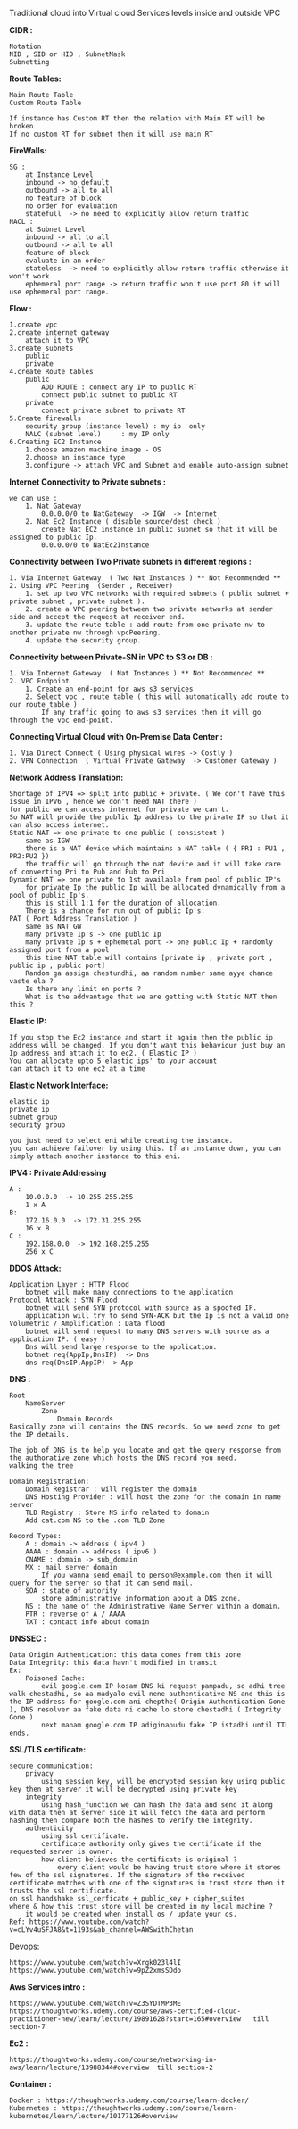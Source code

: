 Traditional cloud  into  Virtual cloud
Services levels
inside and outside VPC

**CIDR :**

    Notation
    NID , SID or HID , SubnetMask
    Subnetting
    
**Route Tables:**

    Main Route Table
    Custom Route Table

    If instance has Custom RT then the relation with Main RT will be broken
    If no custom RT for subnet then it will use main RT

**FireWalls:**

    SG : 
        at Instance Level
        inbound -> no default
        outbound -> all to all
        no feature of block
        no order for evaluation
        statefull  -> no need to explicitly allow return traffic
    NACL :
        at Subnet Level
        inbound -> all to all
        outbound -> all to all
        feature of block
        evaluate in an order 
        stateless  -> need to explicitly allow return traffic otherwise it won't work
        ephemeral port range -> return traffic won't use port 80 it will use ephemeral port range.


**Flow :**

	1.create vpc
	2.create internet gateway
		attach it to VPC
	3.create subnets 
		public
		private
	4.create Route tables
		public
			ADD ROUTE : connect any IP to public RT
			connect public subnet to public RT
		private
			connect private subnet to private RT
	5.Create firewalls 
		security group (instance level) : my ip  only
		NALC (subnet level)		: my IP only
	6.Creating EC2 Instance
		1.choose amazon machine image - OS
		2.choose an instance type
		3.configure -> attach VPC and Subnet and enable auto-assign subnet
	

**Internet Connectivity to Private subnets :**

    we can use :
        1. Nat Gateway
            0.0.0.0/0 to NatGateway  -> IGW  -> Internet
        2. Nat Ec2 Instance ( disable source/dest check )
            create Nat EC2 instance in public subnet so that it will be assigned to public Ip.
            0.0.0.0/0 to NatEc2Instance 

**Connectivity between Two Private subnets in different regions :**

    1. Via Internet Gateway  ( Two Nat Instances ) ** Not Recommended **
    2. Using VPC Peering  (Sender , Receiver)
        1. set up two VPC networks with required subnets ( public subnet + private subnet , private subnet ).
        2. create a VPC peering between two private networks at sender side and accept the request at receiver end.
        3. update the route table : add route from one private nw to another private nw through vpcPeering.
        4. update the security group.    

**Connectivity between Private-SN in VPC to S3 or DB :**

    1. Via Internet Gateway  ( Nat Instances ) ** Not Recommended **
    2. VPC Endpoint
        1. Create an end-point for aws s3 services
        2. Select vpc , route table ( this will automatically add route to our route table )
            If any traffic going to aws s3 services then it will go through the vpc end-point.

**Connecting Virtual Cloud with On-Premise Data Center :**

    1. Via Direct Connect ( Using physical wires -> Costly )
    2. VPN Connection  ( Virtual Private Gateway  -> Customer Gateway )

**Network Address Translation:**

    Shortage of IPV4 => split into public + private. ( We don't have this issue in IPV6 , hence we don't need NAT there )
    for public we can access internet for private we can't.
    So NAT will provide the public Ip address to the private IP so that it can also access internet.
    Static NAT => one private to one public ( consistent )
        same as IGW
        there is a NAT device which maintains a NAT table ( { PR1 : PU1 , PR2:PU2 })
        the traffic will go through the nat device and it will take care of converting Pri to Pub and Pub to Pri
    Dynamic NAT => one private to 1st available from pool of public IP's
        for private Ip the public Ip will be allocated dynamically from a pool of public Ip's.
        this is still 1:1 for the duration of allocation.
        There is a chance for run out of public Ip's.
    PAT ( Port Address Translation )
        same as NAT GW
        many private Ip's -> one public Ip
        many private Ip's + ephemetal port -> one public Ip + randomly assigned port from a pool
        this time NAT table will contains [private ip , private port , public ip , public port]
        Random ga assign chestundhi, aa random number same ayye chance vaste ela ?
        Is there any limit on ports ?
        What is the addvantage that we are getting with Static NAT then this ?

**Elastic IP:**

    If you stop the Ec2 instance and start it again then the public ip address will be changed. If you don't want this behaviour just buy an Ip address and attach it to ec2. ( Elastic IP )
    You can allocate upto 5 elastic ips' to your account
    can attach it to one ec2 at a time

**Elastic Network Interface:**

    elastic ip
    private ip
    subnet group
    security group

    you just need to select eni while creating the instance.
    you can achieve failover by using this. If an instance down, you can simply attach another instance to this eni.

**IPV4 : Private Addressing**

    A :
        10.0.0.0  -> 10.255.255.255
        1 x A
    B:
        172.16.0.0  -> 172.31.255.255
        16 x B
    C :
        192.168.0.0  -> 192.168.255.255
        256 x C

**DDOS Attack:**

    Application Layer : HTTP Flood
        botnet will make many connections to the application
    Protocol Attack : SYN Flood
        botnet will send SYN protocol with source as a spoofed IP.
        application will try to send SYN-ACK but the Ip is not a valid one
    Volumetric / Amplification : Data flood
        botnet will send request to many DNS servers with source as a application IP. ( easy )
        Dns will send large response to the application.
        botnet req(AppIp,DnsIP)  -> Dns
        dns req(DnsIP,AppIP) -> App

**DNS :**

    Root
        NameServer
            Zone
                Domain Records
    Basically zone will contains the DNS records. So we need zone to get the IP details.

    The job of DNS is to help you locate and get the query response from the authorative zone which hosts the DNS record you need.
    walking the tree

    Domain Registration:
        Domain Registrar : will register the domain
        DNS Hosting Provider : will host the zone for the domain in name server
        TLD Registry : Store NS info related to domain
        Add cat.com NS to the .com TLD Zone

    Record Types:
        A : domain -> address ( ipv4 )
        AAAA : domain -> address ( ipv6 )
        CNAME : domain -> sub_domain
        MX : mail server domain
            If you wanna send email to person@example.com then it will query for the server so that it can send mail.
        SOA : state of autority
            store administrative information about a DNS zone.
        NS : the name of the Administrative Name Server within a domain.
        PTR : reverse of A / AAAA 
        TXT : contact info about domain

**DNSSEC :**

    Data Origin Authentication: this data comes from this zone
    Data Integrity: this data havn't modified in transit
    Ex:
        Poisoned Cache:
            evil google.com IP kosam DNS ki request pampadu, so adhi tree walk chestadhi, so aa madyalo evil nene authenticative NS and this is the IP address for google.com ani chepthe( Origin Authentication Gone ), DNS resolver aa fake data ni cache lo store chestadhi ( Integrity Gone )
            next manam google.com IP adiginapudu fake IP istadhi until TTL ends.


**SSL/TLS certificate:**
    
    secure communication:
        privacy
            using session key, will be encrypted session key using public key then at server it will be decrypted using private key
        integrity
            using hash_function we can hash the data and send it along with data then at server side it will fetch the data and perform hashing then compare both the hashes to verify the integrity.
        authenticity
            using ssl certificate.
            certificate authority only gives the certificate if the requested server is owner.
            how client believes the certificate is original ?
                every client would be having trust store where it stores few of the ssl signatures. If the signature of the received certificate matches with one of the signatures in trust store then it trusts the ssl certificate.
    on ssl handshake ssl_cerficate + public_key + cipher_suites
    where & how this trust store will be created in my local machine ?
        it would be created when install os / update your os.
    Ref: https://www.youtube.com/watch?v=cLYv4uSFJA8&t=1193s&ab_channel=AWSwithChetan

Devops:

    https://www.youtube.com/watch?v=Xrgk023l4lI
    https://www.youtube.com/watch?v=9pZ2xmsSDdo

**Aws Services intro :**

    https://www.youtube.com/watch?v=Z3SYDTMP3ME
    https://thoughtworks.udemy.com/course/aws-certified-cloud-practitioner-new/learn/lecture/19891628?start=165#overview   till section-7

**Ec2 :**

    https://thoughtworks.udemy.com/course/networking-in-aws/learn/lecture/13988344#overview  till section-2

**Container :**

    Docker : https://thoughtworks.udemy.com/course/learn-docker/
    Kubernetes : https://thoughtworks.udemy.com/course/learn-kubernetes/learn/lecture/10177126#overview
